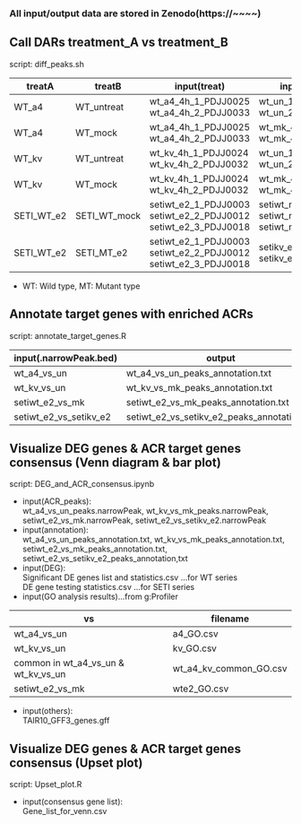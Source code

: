 ### All input/output data are stored in Zenodo(https://~~~~)

## Call DARs treatment_A vs treatment_B

script: diff_peaks.sh

| treatA  | treatB | input(treat)  | input(control) |  output  |
|---|---|---|---|---|
| WT_a4 | WT_untreat | wt_a4_4h_1_PDJJ0025 <br> wt_a4_4h_2_PDJJ0033 | wt_un_1_PDJJ0022 <br> wt_un_2_PDJJ0030 | wt_a4_vs_un |
| WT_a4 | WT_mock | wt_a4_4h_1_PDJJ0025 <br> wt_a4_4h_2_PDJJ0033 | wt_mk_4h_1_PDJJ0023 <br> wt_mk_4h_2_PDJJ0031 | wt_a4_vs_mk |
| WT_kv | WT_untreat | wt_kv_4h_1_PDJJ0024 <br> wt_kv_4h_2_PDJJ0032 | wt_un_1_PDJJ0022 <br> wt_un_2_PDJJ0030 | wt_kv_vs_un |
| WT_kv | WT_mock | wt_kv_4h_1_PDJJ0024 <br> wt_kv_4h_2_PDJJ0032 | wt_mk_4h_1_PDJJ0023 <br> wt_mk_4h_2_PDJJ0031 | wt_kv_vs_mk |
| SETI_WT_e2 | SETI_WT_mock | setiwt_e2_1_PDJJ0003 <br> setiwt_e2_2_PDJJ0012 <br> setiwt_e2_3_PDJJ0018 | setiwt_mk_1_PDJJ0002 <br> setiwt_mk_2_PDJJ0011 <br> setiwt_mk_3_PDJJ0017 | setiwt_e2_vs_mk |
| SETI_WT_e2 | SETI_MT_e2 | setiwt_e2_1_PDJJ0003 <br> setiwt_e2_2_PDJJ0012 <br> setiwt_e2_3_PDJJ0018 | setikv_e2_1_PDJJ0006 <br> setikv_e2_2_PDJJ0015 | setiwt_e2_vs_setikv_e2 |
* WT: Wild type, MT: Mutant type

## Annotate target genes with enriched ACRs

script: annotate_target_genes.R

| input(.narrowPeak.bed) |  output  |
|---|---|
| wt_a4_vs_un | wt_a4_vs_un_peaks_annotation.txt |
| wt_kv_vs_un | wt_kv_vs_mk_peaks_annotation.txt |
| setiwt_e2_vs_mk | setiwt_e2_vs_mk_peaks_annotation.txt |
| setiwt_e2_vs_setikv_e2 | setiwt_e2_vs_setikv_e2_peaks_annotation.txt |

## Visualize DEG genes & ACR target genes consensus (Venn diagram & bar plot)

script: DEG_and_ACR_consensus.ipynb
* input(ACR_peaks): <br>
wt_a4_vs_un_peaks.narrowPeak, wt_kv_vs_mk_peaks.narrowPeak, setiwt_e2_vs_mk.narrowPeak, setiwt_e2_vs_setikv_e2.narrowPeak
* input(annotation): <br>
wt_a4_vs_un_peaks_annotation.txt, wt_kv_vs_mk_peaks_annotation.txt, setiwt_e2_vs_mk_peaks_annotation.txt, setiwt_e2_vs_setikv_e2_peaks_annotation,txt
* input(DEG): <br>
Significant DE genes list and statistics.csv ...for WT series<br>
DE gene testing statistics.csv ...for SETI series
* input(GO analysis results)...from g:Profiler

| vs | filename |
|---|---|
| wt_a4_vs_un | a4_GO.csv |
| wt_kv_vs_un | kv_GO.csv |
| common in wt_a4_vs_un & wt_kv_vs_un | wt_a4_kv_common_GO.csv |
| setiwt_e2_vs_mk | wte2_GO.csv |

* input(others): <br>
TAIR10_GFF3_genes.gff

## Visualize  DEG genes & ACR target genes consensus (Upset plot)
script: Upset_plot.R

* input(consensus gene list): <br>
Gene_list_for_venn.csv
